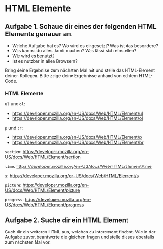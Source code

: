 # HTML Elemente

## Aufgabe 1. Schaue dir eines der folgenden HTML Elemente genauer an.
- Welche Aufgabe hat es? Wo wird es eingesetzt? Was ist das besondere?
- Was kannst du alles damit machen? Was lässt sich einstellen?
- Wie wird es benutzt?
- Ist es nutzbar in allen Browsern?

Bring deine Ergebnise zum nächsten Mal mit und stelle das HTML-Element deinen Kollegen. Bitte zeige deine Ergebnisse anhand von echtem HTML-Code.

### HTML Elemente

`ul` und `ol`:
- https://developer.mozilla.org/en-US/docs/Web/HTML/Element/ul
- https://developer.mozilla.org/en-US/docs/Web/HTML/Element/ol

`p` und `br`:
- https://developer.mozilla.org/en-US/docs/Web/HTML/Element/p
- https://developer.mozilla.org/en-US/docs/Web/HTML/Element/br

`section`: https://developer.mozilla.org/en-US/docs/Web/HTML/Element/section

`time`: https://developer.mozilla.org/en-US/docs/Web/HTML/Element/time

`s`: https://developer.mozilla.org/en-US/docs/Web/HTML/Element/s

`picture`: https://developer.mozilla.org/en-US/docs/Web/HTML/Element/picture

`progress`: https://developer.mozilla.org/en-US/docs/Web/HTML/Element/progress

## Aufgabe 2. Suche dir ein HTML Element

Such dir ein weiteres HTML aus, welches du interessant findest.
Wie in der Aufgabe zuvor, beantworte die gleichen fragen und stelle dieses ebenfalls zum nächsten Mal vor.
